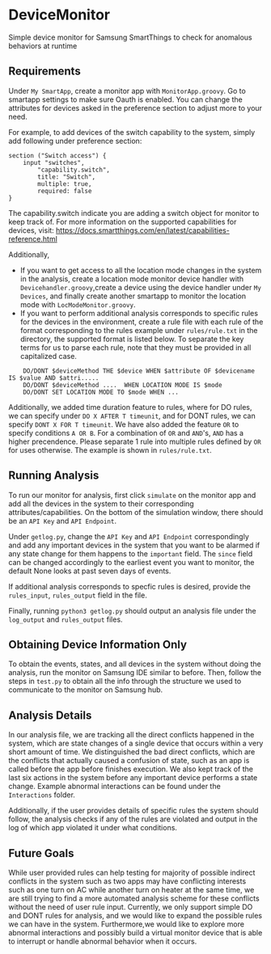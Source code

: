 # DeviceMonitor
Simple device monitor for Samsung SmartThings to check for anomalous behaviors at runtime

## Requirements

Under `My SmartApp`, create a monitor app with `MonitorApp.groovy`. Go to smartapp settings to make sure Oauth is enabled. You can change the attributes for devices asked in the preference section to adjust more to your need. 

For example, to add devices of the switch capability to the system, simply add following under preference section:
```
section ("Switch access") {
    input "switches",
        "capability.switch",
        title: "Switch",
        multiple: true,
        required: false
}
```
The capability.switch indicate you are adding a switch object for monitor to keep track of. For more information on the supported capabilities for devices, visit: https://docs.smartthings.com/en/latest/capabilities-reference.html

Additionally, 
- If you want to get access to all the location mode changes in the system in the analysis, create a location mode monitor device handler with `Devicehandler.groovy`,create a device using the device handler under `My Devices`, and finally create another smartapp to monitor the location mode with `LocModeMonitor.groovy`.
- If you want to perform additional analysis corresponds to specific rules for the devices in the environment, create a rule file with each rule of the format corresponding to the rules example under `rules/rule.txt` in the directory, the supported format is listed below. To separate the key terms for us to parse each rule, note that they must be provided in all capitalized case.
```
    DO/DONT $deviceMethod THE $device WHEN $attribute OF $devicename IS $value AND $attri.....
    DO/DONT $deviceMethod ....  WHEN LOCATION MODE IS $mode
    DO/DONT SET LOCATION MODE TO $mode WHEN ...
```

Additionally, we added time duration feature to rules, where for DO rules, we can specify under `DO X AFTER T timeunit`, and for DONT rules, we can specify
`DONT X FOR T timeunit`. We have also added the feature `OR` to specify conditions `A OR B`. For a combination of `OR` and `AND`'s, `AND` has a higher
precendence. Please separate 1 rule into multiple rules defined by `OR` for uses otherwise. The example is shown in `rules/rule.txt`.

## Running Analysis
To run our monitor for analysis, first click `simulate` on the monitor app and add all the devices in the system to their corresponding attributes/capabilities. On the bottom of the simulation window, there should be an `API Key` and `API Endpoint`.

Under `getlog.py`, change the `API Key` and `API Endpoint` correspondingly and add any important devices in the system that you want to be alarmed if any state change for them happens to the `important` field. The `since` field can be changed accordingly to the earliest event you want to monitor, the default None looks at past seven days of events.

If additional analysis corresponds to specfic rules is desired, provide the `rules_input`, `rules_output` field in the file.

Finally, running `python3 getlog.py` should output an analysis file under the `log_output` and `rules_output` files.

## Obtaining Device Information Only
To obtain the events, states, and all devices in the system without doing the analysis, run the monitor on Samsung IDE similar to before. Then, follow the steps in `test.py` to obtain all the info through the structure we used to communicate to the monitor on Samsung hub.

## Analysis Details
In our analysis file, we are tracking all the direct conflicts happened in the system, which are state changes of a single device that occurs within a very short amount of time. We distinguished the bad direct conflicts, which are the conflicts that actually caused a confusion of state, such as an app is called before the app before finishes execution. We also kept track of the last six actions in the system before any important device performs a state change. Example abnormal interactions can be found under the `Interactions` folder.

Additionally, if the user provides details of specific rules the system should follow, the analysis checks if any of the rules are violated and output in the log
of which app violated it under what conditions.

## Future Goals
While user provided rules can help testing for majority of possible indirect conflicts in the system such as two apps may have conflicting interests such as one turn on AC while another turn on heater at the same time, we are still trying to find a more automated analysis scheme for these conflicts without the need of user rule input. Currently, we only support simple DO and DONT rules for analysis, and we would like to expand the possible rules we can have in the system. Furthermore,we would like to explore more abnormal interactions and possibly build a virtual monitor device that is able to interrupt or handle abnormal behavior when it occurs.
